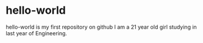# hello-world
hello-world is my first repository on github 
I am a 21 year old girl studying in last year of Engineering.
